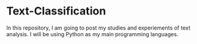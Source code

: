 # Text-Classification

In this repository, I am going to post my studies and experiements of text analysis. I will be using Python as my main programming languages. 
